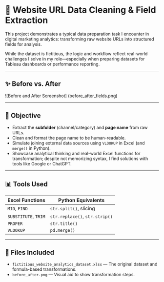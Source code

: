 # 🧪 Website URL Data Cleaning & Field Extraction

This project demonstrates a typical data preparation task I encounter in digital marketing analytics: transforming raw website URLs into structured fields for analysis.

While the dataset is fictitious, the logic and workflow reflect real-world challenges I solve in my role—especially when preparing datasets for Tableau dashboards or performance reporting.

---

## ✨ Before vs. After

![Before and After Screenshot] (before_after_fields.png) 

---

## 🎯 Objective

- Extract the **subfolder** (channel/category) and **page name** from raw URLs.
- Clean and format the page name to be human-readable.
- Simulate joining external data sources using `VLOOKUP` in Excel (and `merge()` in Python).
- Showcase analytical thinking and real-world Excel functions for transformation; despite not memorizing syntax, I find solutions with tools like Google or ChatGPT.

---

## 📊 Tools Used

| Excel Functions | Python Equivalents |
|-----------------|--------------------|
| `MID`, `FIND`   | `str.split()`, slicing |
| `SUBSTITUTE`, `TRIM` | `str.replace()`, `str.strip()` |
| `PROPER`        | `str.title()`      |
| `VLOOKUP`       | `pd.merge()`       |

---

## 🧰 Files Included

- `fictitious_website_analytics_dataset.xlsx` — The original dataset and formula-based transformations.
- `before_after.png` — Visual aid to show transformation steps.

